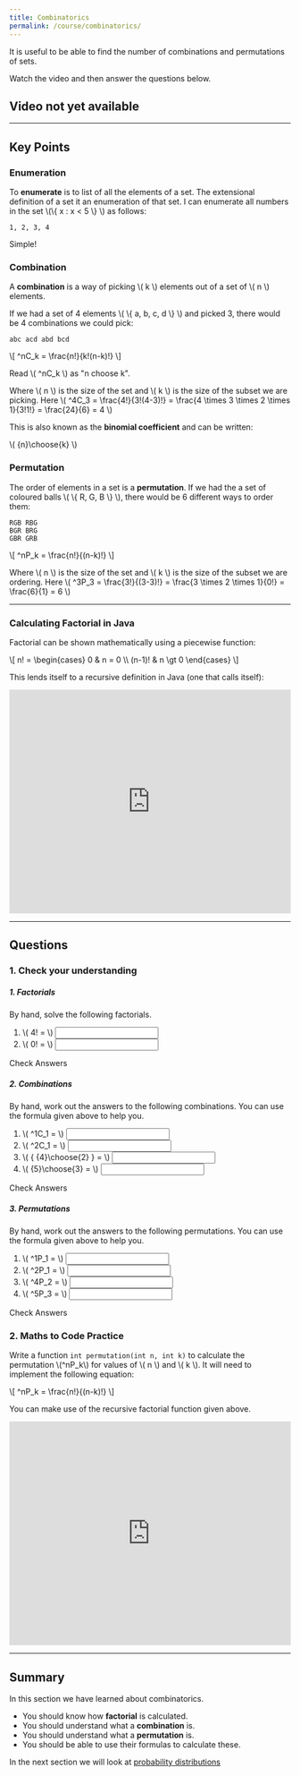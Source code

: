 ```yaml
---
title: Combinatorics
permalink: /course/combinatorics/
---
```


It is useful to be able to find the number of combinations and permutations of sets.

Watch the video and then answer the questions below.

## Video not yet available

---

<script src="https://polyfill.io/v3/polyfill.min.js?features=es6"></script>
<script id="MathJax-script" src="https://cdn.jsdelivr.net/npm/mathjax@3/es5/tex-mml-chtml.js"></script>

## Key Points

### Enumeration

To **enumerate** is to list of all the elements of a set. The extensional definition of a set it an enumeration of that set. I can enumerate all numbers in the set \\(\\{ x : x < 5 \\} \\) as follows:

    1, 2, 3, 4

Simple!

### Combination

A **combination** is a way of picking \\( k \\) elements out of a set of \\( n \\) elements.

If we had a set of 4 elements \\( \\{ a, b, c, d \\} \\) and picked 3, there would be 4 combinations we could pick:

    abc acd abd bcd

<p class="math">\[ ^nC_k = \frac{n!}{k!(n-k)!} \]</p>

Read \\( ^nC_k \\) as "n choose k".

Where \\( n \\) is the size of the set and \\( k \\) is the size of the subset we are picking. Here \\( ^4C_3 = \\frac{4!}{3!(4-3)!} = \\frac{4 \\times 3 \\times 2 \\times 1}{3!1!} = \\frac{24}{6} = 4 \\)

This is also known as the **binomial coefficient** and can be written:

<p class="math">\( {n}\choose{k} \)</p>

### Permutation

The order of elements in a set is a **permutation**. If we had the a set of coloured balls \\( \\{ R, G, B \\} \\), there would be 6 different ways to order them:

    RGB RBG
    BGR BRG
    GBR GRB

<p class="math">\[ ^nP_k = \frac{n!}{(n-k)!} \]</p>

Where \\( n \\) is the size of the set and \\( k \\) is the size of the subset we are ordering. Here \\( ^3P_3 = \\frac{3!}{(3-3)!} = \\frac{3 \\times 2 \\times 1}{0!} = \\frac{6}{1} = 6 \\)

---

### Calculating Factorial in Java

Factorial can be shown mathematically using a piecewise function:

<p class="math">\[ n! = \begin{cases} 
      0 & n = 0 \\
      (n-1)! & n \gt 0 
   \end{cases} \]</p>

This lends itself to a recursive definition in Java (one that calls itself):

<iframe height="400px" width="100%" src="https://repl.it/@davidgundry/MathsForCSProbabilityFactorial?lite=true" scrolling="no" frameborder="no" allowtransparency="true" allowfullscreen="true" sandbox="allow-forms allow-pointer-lock allow-popups allow-same-origin allow-scripts allow-modals"></iframe>

---

## Questions

### 1. Check your understanding

<script src="/assets/check.js"></script>

##### 1. Factorials

By hand, solve the following factorials.

1. <label for ="q31">\\( 4! = \\)</label> <input type="text" id="q31" data-answer="24"/> <span id="q31c" style="display:inline-block"></span>
2. <label for ="q32">\\( 0! = \\)</label> <input type="text" id="q32" data-answer="1"/> <span id="q32c" style="display:inline-block"></span>

<a class="btn btn-primary" type="submit" onClick="checkAnswers('q3')">Check Answers</a>

##### 2. Combinations

By hand, work out the answers to the following combinations. You can use the formula given above to help you.

1. <label for ="q11">\\( ^1C_1 = \\)</label> <input type="text" id="q11" data-answer="1"/> <span id="q11c" style="display:inline-block"></span>
2. <label for ="q12">\\( ^2C_1 = \\)</label> <input type="text" id="q12" data-answer="2"/> <span id="q12c" style="display:inline-block"></span>
3. <label for ="q13">\\( { {4}\choose{2} } = \\)</label> <input type="text" id="q13" data-answer="6"/> <span id="q13c" style="display:inline-block"></span>
3. <label for ="q14">\\( {5}\choose{3} = \\)</label> <input type="text" id="q14" data-answer="10"/> <span id="q14c" style="display:inline-block"></span>

<a class="btn btn-primary" type="submit" onClick="checkAnswers('q1')">Check Answers</a>

##### 3. Permutations

By hand, work out the answers to the following permutations. You can use the formula given above to help you.

1. <label for ="q21">\\( ^1P_1 = \\)</label> <input type="text" id="q21" data-answer="1"/> <span id="q21c" style="display:inline-block"></span>
2. <label for ="q22">\\( ^2P_1 = \\)</label> <input type="text" id="q22" data-answer="2"/> <span id="q22c" style="display:inline-block"></span>
3. <label for ="q23">\\( ^4P_2 = \\)</label> <input type="text" id="q23" data-answer="12"/> <span id="q23c" style="display:inline-block"></span>
3. <label for ="q24">\\( ^5P_3 = \\)</label> <input type="text" id="q24" data-answer="60"/> <span id="q24c" style="display:inline-block"></span>

<a class="btn btn-primary" type="submit" onClick="checkAnswers('q2')">Check Answers</a>



### 2. Maths to Code Practice

Write a function `int permutation(int n, int k)` to calculate the permutation \\(^nP_k\\) for values of \\( n \\) and \\( k \\). It will need to implement the following equation:

<p class="math">\[ ^nP_k = \frac{n!}{(n-k)!} \]</p>

You can make use of the recursive factorial function given above.

<iframe height="400px" width="100%" src="https://repl.it/@davidgundry/MathsForCSProbabilityPermutation?lite=true" scrolling="no" frameborder="no" allowtransparency="true" allowfullscreen="true" sandbox="allow-forms allow-pointer-lock allow-popups allow-same-origin allow-scripts allow-modals"></iframe>

---

## Summary

In this section we have learned about combinatorics.

* You should know how **factorial** is calculated.
* You should understand what a **combination** is.
* You should understand what a **permutation** is.
* You should be able to use their formulas to calculate these.

In the next section we will look at [probability distributions](../probability-distributions)
